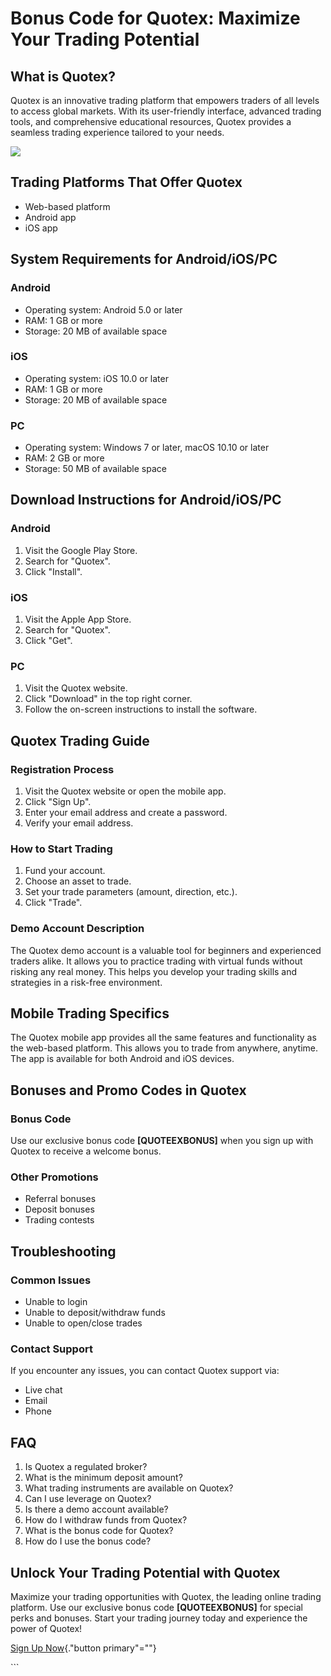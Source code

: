 # Bonus Code for Quotex: Maximize Your Trading Potential

## What is Quotex?

Quotex is an innovative trading platform that empowers traders of all
levels to access global markets. With its user-friendly interface,
advanced trading tools, and comprehensive educational resources, Quotex
provides a seamless trading experience tailored to your needs.

[![](https://static.quotex.io/files/4_en/300_250.jpg)](https://traff.sbs/brokerqxlid)

## Trading Platforms That Offer Quotex

-   Web-based platform
-   Android app
-   iOS app

## System Requirements for Android/iOS/PC

### Android

-   Operating system: Android 5.0 or later
-   RAM: 1 GB or more
-   Storage: 20 MB of available space

### iOS

-   Operating system: iOS 10.0 or later
-   RAM: 1 GB or more
-   Storage: 20 MB of available space

### PC

-   Operating system: Windows 7 or later, macOS 10.10 or later
-   RAM: 2 GB or more
-   Storage: 50 MB of available space

## Download Instructions for Android/iOS/PC

### Android

1.  Visit the Google Play Store.
2.  Search for "Quotex".
3.  Click "Install".

### iOS

1.  Visit the Apple App Store.
2.  Search for "Quotex".
3.  Click "Get".

### PC

1.  Visit the Quotex website.
2.  Click "Download" in the top right corner.
3.  Follow the on-screen instructions to install the software.

## Quotex Trading Guide

### Registration Process

1.  Visit the Quotex website or open the mobile app.
2.  Click "Sign Up".
3.  Enter your email address and create a password.
4.  Verify your email address.

### How to Start Trading

1.  Fund your account.
2.  Choose an asset to trade.
3.  Set your trade parameters (amount, direction, etc.).
4.  Click "Trade".

### Demo Account Description

The Quotex demo account is a valuable tool for beginners and experienced
traders alike. It allows you to practice trading with virtual funds
without risking any real money. This helps you develop your trading
skills and strategies in a risk-free environment.

## Mobile Trading Specifics

The Quotex mobile app provides all the same features and functionality
as the web-based platform. This allows you to trade from anywhere,
anytime. The app is available for both Android and iOS devices.

## Bonuses and Promo Codes in Quotex

### Bonus Code

Use our exclusive bonus code **\[QUOTEEXBONUS\]** when you sign up with
Quotex to receive a welcome bonus.

### Other Promotions

-   Referral bonuses
-   Deposit bonuses
-   Trading contests

## Troubleshooting

### Common Issues

-   Unable to login
-   Unable to deposit/withdraw funds
-   Unable to open/close trades

### Contact Support

If you encounter any issues, you can contact Quotex support via:

-   Live chat
-   Email
-   Phone

## FAQ

1.  Is Quotex a regulated broker?
2.  What is the minimum deposit amount?
3.  What trading instruments are available on Quotex?
4.  Can I use leverage on Quotex?
5.  Is there a demo account available?
6.  How do I withdraw funds from Quotex?
7.  What is the bonus code for Quotex?
8.  How do I use the bonus code?

## Unlock Your Trading Potential with Quotex

Maximize your trading opportunities with Quotex, the leading online
trading platform. Use our exclusive bonus code **\[QUOTEEXBONUS\]** for
special perks and bonuses. Start your trading journey today and
experience the power of Quotex!

[Sign Up Now](\%22https://traff.sbs/brokerqxsignup\%22){."button
primary"=""}

\`\`\`

